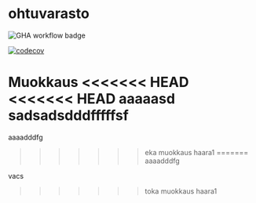 # ohtuvarasto

![GHA workflow badge](https://github.com/cyberrase5/ohtuvarasto/workflows/CI/badge.svg)

[![codecov](https://codecov.io/gh/cyberrase5/ohtuvarasto/branch/main/graph/badge.svg?token=1ZW4478721)](https://codecov.io/gh/cyberrase5/ohtuvarasto)

Muokkaus
<<<<<<< HEAD
<<<<<<< HEAD
aaaaasd
sadsadsdddfffffsf
=======
aaaadddfg
>>>>>>> eka muokkaus haara1
=======
aaaadddfg

vacs
>>>>>>> toka muokkaus haara1
